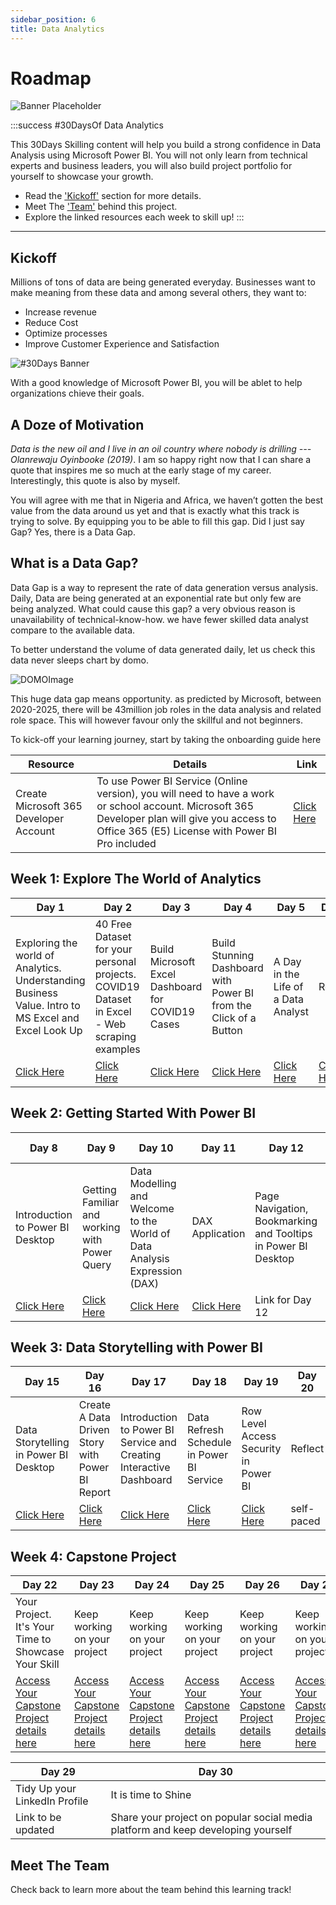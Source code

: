 ```yaml
---
sidebar_position: 6
title: Data Analytics 
---
```


# Roadmap

![Banner Placeholder](./../../static/img/banners/red-flowers.png) 

:::success #30DaysOf Data Analytics

This 30Days Skilling content will help you build a strong confidence in Data Analysis using Microsoft Power BI. You will not only learn from technical experts and business leaders, you will also build project portfolio for yourself to showcase your growth. 

 * Read the ['Kickoff'](#kickoff) section for more details.
 * Meet The ['Team'](#meet-the-team) behind this project.
 * Explore the linked resources each week to skill up!
:::

---

## Kickoff 
Millions of tons of data are being generated everyday. Businesses want to make meaning from these data and among several others, they want to:
* Increase revenue
* Reduce Cost
* Optimize processes
* Improve Customer Experience and Satisfaction


![#30Days Banner](./../../docs/roadmaps/img/powerbikickoff.png) 

With a good knowledge of Microsoft Power BI, you will be ablet to help organizations chieve their goals. 


## A Doze of Motivation
_Data is the new oil and I live in an oil country where nobody is drilling --- Olanrewaju Oyinbooke (2019)_. I am so happy right now that I can share a quote that inspires me so much at the early stage of my career. Interestingly, this quote is also by myself. 

You will agree with me that in Nigeria and Africa, we haven’t gotten the best value from the data around us yet and that is exactly what this track is trying to solve. By equipping you to be able to fill this gap. Did I just say Gap? Yes, there is a Data Gap.

## What is a Data Gap?
Data Gap is a way to represent the rate of data generation versus analysis. Daily, Data are being generated at an exponential rate but only few are being analyzed. What could cause this gap? a very obvious reason is unavailability of technical-know-how. we have fewer skilled data analyst compare to the available data.

To better understand the volume of data generated daily, let us check this  data never sleeps chart by domo.

![DOMOImage](./img/domo.png) 

This huge data gap means opportunity. as predicted by Microsoft, between 2020-2025, there will be 43million job roles in the data analysis and related role space. This will however favour only the skillful and not beginners.

To kick-off your learning journey, start by taking the onboarding guide here  

| Resource  | Details  | Link  |
|---|---|---|
| Create Microsoft 365 Developer Account   | To use Power BI Service (Online version), you will need to have a work or school account. Microsoft 365 Developer plan will give you access to Office 365 (E5) License with Power BI Pro included   | [Click Here](https://techcommunity.microsoft.com/t5/educator-developer-blog/recap-of-day-2-onboarding-session-30days-of-learning-nigeria/ba-p/3490280)   |

## Week 1: Explore The World of Analytics

| Day 1  | Day 2  | Day 3  | Day 4 | Day 5 | Day 6 | Day 7 |
|---|---|---|---|---|---|---|
| Exploring the world of Analytics. Understanding Business Value. Intro to MS Excel and Excel Look Up  | 40 Free Dataset for your personal projects. COVID19 Dataset in Excel - Web scraping examples  | Build Microsoft Excel Dashboard for COVID19 Cases   | Build Stunning Dashboard with Power BI from the Click of a Button | A Day in the Life of a Data Analyst | Reflect | Catch up with Microsoft Learn Resource |
| [Click Here](https://techcommunity.microsoft.com/t5/educator-developer-blog/exploring-the-world-of-analytics/ba-p/3497932) | [Click Here](https://techcommunity.microsoft.com/t5/educator-developer-blog/get-40-datasets-for-your-data-analysis-projects/ba-p/3500592) | [Click Here](https://techcommunity.microsoft.com/t5/educator-developer-blog/build-covid-19-dashboard-with-microsoft-excel/ba-p/3509050) | [Click Here](https://techcommunity.microsoft.com/t5/educator-developer-blog/build-power-bi-dashboard-from-teams-sharepoint-list-and-embed-in/ba-p/3512814) | [Click Here](https://techcommunity.microsoft.com/t5/educator-developer-blog/a-day-in-the-life-of-a-data-analyst-interview-with-industry/ba-p/3518673) | [Click Here](https://techcommunity.microsoft.com/t5/educator-developer-blog/learning-data-analysis-using-microsoft-excel-and-power-bi/ba-p/3528991) | Link for Day 7 | 


## Week 2: Getting Started With Power BI
| Day 8  | Day 9  | Day 10  | Day 11 | Day 12 | Day 13 | Day 14 |
|---|---|---|---|---|---|---|
| Introduction to Power BI Desktop  | Getting Familiar and working with Power Query   | Data Modelling and Welcome to the World of Data Analysis Expression (DAX)   | DAX Application | Page Navigation, Bookmarking and Tooltips in Power BI Desktop | Reflect | Catch up with Microsoft Learn Resources |
| [Click Here](https://techcommunity.microsoft.com/t5/educator-developer-blog/beginner-introduction-to-microsoft-power-bi/ba-p/3529938) | [Click Here](https://techcommunity.microsoft.com/t5/educator-developer-blog/use-power-query-to-clean-transform-and-clean-data-in-power-bi/ba-p/3531125) | [Click Here](https://techcommunity.microsoft.com/t5/educator-developer-blog/introduction-to-data-modelling-in-power-bi/ba-p/3537583) | [Click Here](https://techcommunity.microsoft.com/t5/educator-developer-blog/introduction-to-data-analysis-expression-dax-for-beginners/ba-p/3542815) | Link for Day 12 | [Click Here](https://techcommunity.microsoft.com/t5/educator-developer-blog/introduction-to-power-bi-clean-transform-and-load-data-with/ba-p/3552210) | self-paced | 


## Week 3: Data Storytelling with Power BI
| Day 15  | Day 16  | Day 17  | Day 18 | Day 19 | Day 20 | Day 21 |
|---|---|---|---|---|---|---|
| Data Storytelling in Power BI Desktop  | Create A Data Driven Story with Power BI Report  | Introduction to Power BI Service and Creating Interactive Dashboard   | Data Refresh Schedule in Power BI Service | Row Level Access Security in Power BI | Reflect | Catch up with Microsoft Learn Resources |
| [Click Here](https://techcommunity.microsoft.com/t5/educator-developer-blog/build-a-stunning-storytelling-dashboard-with-power-bi/ba-p/3553438) | [Click Here](https://techcommunity.microsoft.com/t5/educator-developer-blog/create-a-data-driven-story-with-power-bi-report/ba-p/3557885) | [Click Here](https://techcommunity.microsoft.com/t5/educator-developer-blog/introduction-to-power-bi-service-and-building-interactive/ba-p/3560976) | [Click Here](https://techcommunity.microsoft.com/t5/educator-developer-blog/import-vs-direct-query-method-and-data-refresh-in-power-bi/ba-p/3563207) | [Click Here](https://techcommunity.microsoft.com/t5/educator-developer-blog/row-level-security-in-power-bi-desktop/ba-p/3563521) | self-paced | self-paced | 


## Week 4: Capstone Project
| Day 22  | Day 23  | Day 24  | Day 25 | Day 26 | Day 27 | Day 28 |
|---|---|---|---|---|---|---|
| Your Project. It's Your Time to Showcase Your Skill  | Keep working on your project   | Keep working on your project  | Keep working on your project | Keep working on your project | Keep working on your project | Keep working on your project |
| [Access Your Capstone Project details here](https://techcommunity.microsoft.com/t5/educator-developer-blog/data-storytelling-power-bi-project-airlines-analysis/ba-p/3564493) | [Access Your Capstone Project details here](https://techcommunity.microsoft.com/t5/educator-developer-blog/data-storytelling-power-bi-project-airlines-analysis/ba-p/3564493) | [Access Your Capstone Project details here](https://techcommunity.microsoft.com/t5/educator-developer-blog/data-storytelling-power-bi-project-airlines-analysis/ba-p/3564493) | [Access Your Capstone Project details here](https://techcommunity.microsoft.com/t5/educator-developer-blog/data-storytelling-power-bi-project-airlines-analysis/ba-p/3564493) | [Access Your Capstone Project details here](https://techcommunity.microsoft.com/t5/educator-developer-blog/data-storytelling-power-bi-project-airlines-analysis/ba-p/3564493) | [Access Your Capstone Project details here](https://techcommunity.microsoft.com/t5/educator-developer-blog/data-storytelling-power-bi-project-airlines-analysis/ba-p/3564493) | [Access Your Capstone Project details here](https://techcommunity.microsoft.com/t5/educator-developer-blog/data-storytelling-power-bi-project-airlines-analysis/ba-p/3564493) | 

| Day 29  | Day 30  |
|---|---|
| Tidy Up your LinkedIn Profile   | It is time to Shine   |
| Link to be updated | Share your project on popular social media platform and keep developing yourself |


## Meet The Team

Check back to learn more about the team behind this learning track!